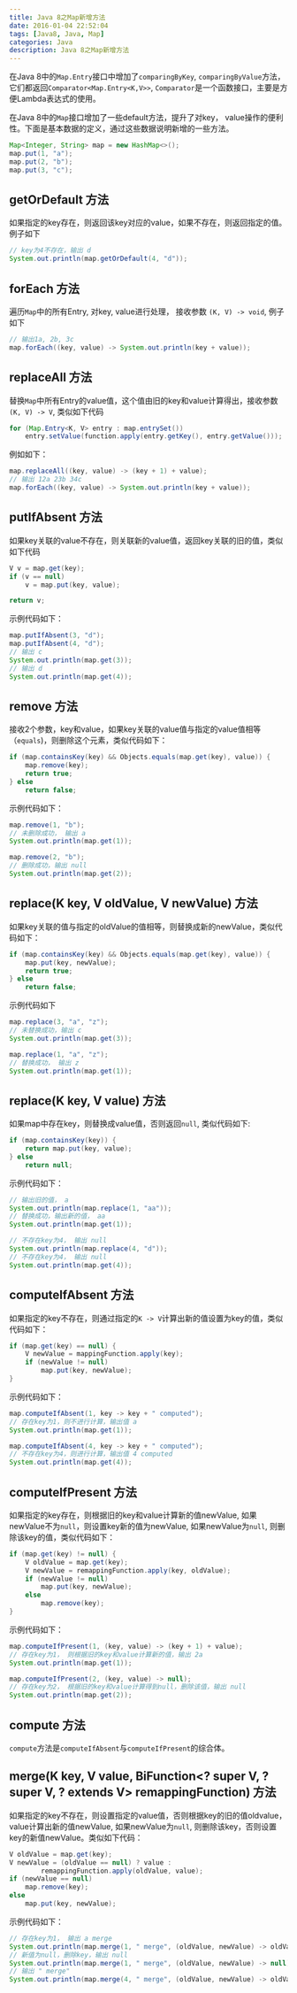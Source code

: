 ```yaml
---
title: Java 8之Map新增方法
date: 2016-01-04 22:52:04
tags: [Java8, Java, Map]
categories: Java
description: Java 8之Map新增方法
---
```


在Java 8中的`Map.Entry`接口中增加了`comparingByKey`, `comparingByValue`方法，它们都返回`Comparator<Map.Entry<K,V>>`, `Comparator`是一个函数接口，主要是方便Lambda表达式的使用。

在Java 8中的`Map`接口增加了一些default方法，提升了对key， value操作的便利性。下面是基本数据的定义，通过这些数据说明新增的一些方法。

```java
Map<Integer, String> map = new HashMap<>();
map.put(1, "a");
map.put(2, "b");
map.put(3, "c");
```

<!-- more -->

## getOrDefault 方法

如果指定的key存在，则返回该key对应的value，如果不存在，则返回指定的值。例子如下

```java
// key为4不存在，输出 d
System.out.println(map.getOrDefault(4, "d"));
```

## forEach 方法

遍历`Map`中的所有Entry, 对key, value进行处理， 接收参数 `(K, V) -> void`, 例子如下

```java
// 输出1a, 2b, 3c
map.forEach((key, value) -> System.out.println(key + value));
```

## replaceAll 方法

替换`Map`中所有Entry的value值，这个值由旧的key和value计算得出，接收参数 `(K, V) -> V`, 类似如下代码

```java
for (Map.Entry<K, V> entry : map.entrySet())
    entry.setValue(function.apply(entry.getKey(), entry.getValue()));
```

例如如下：

```java
map.replaceAll((key, value) -> (key + 1) + value);
// 输出 12a 23b 34c
map.forEach((key, value) -> System.out.println(key + value));
```

## putIfAbsent 方法

如果key关联的value不存在，则关联新的value值，返回key关联的旧的值，类似如下代码

```java
V v = map.get(key);
if (v == null)
    v = map.put(key, value);

return v;
```

示例代码如下：

```java
map.putIfAbsent(3, "d");
map.putIfAbsent(4, "d");
// 输出 c
System.out.println(map.get(3));
// 输出 d
System.out.println(map.get(4));
```

## remove 方法

接收2个参数，key和value，如果key关联的value值与指定的value值相等（`equals`)，则删除这个元素，类似代码如下：

```java
if (map.containsKey(key) && Objects.equals(map.get(key), value)) {
    map.remove(key);
    return true;
} else
    return false;
```

示例代码如下：

```java
map.remove(1, "b");
// 未删除成功， 输出 a
System.out.println(map.get(1));

map.remove(2, "b");
// 删除成功，输出 null
System.out.println(map.get(2));
```

## replace(K key, V oldValue, V newValue) 方法

如果key关联的值与指定的oldValue的值相等，则替换成新的newValue，类似代码如下：

```java
if (map.containsKey(key) && Objects.equals(map.get(key), value)) {
    map.put(key, newValue);
    return true;
} else
    return false;
```

示例代码如下

```java
map.replace(3, "a", "z");
// 未替换成功，输出 c
System.out.println(map.get(3));

map.replace(1, "a", "z");
// 替换成功， 输出 z
System.out.println(map.get(1));
```

## replace(K key, V value) 方法

如果map中存在key，则替换成value值，否则返回`null`, 类似代码如下:

```java
if (map.containsKey(key)) {
    return map.put(key, value);
} else
    return null;
```

示例代码如下：

```java
// 输出旧的值， a
System.out.println(map.replace(1, "aa"));
// 替换成功，输出新的值， aa
System.out.println(map.get(1));

// 不存在key为4， 输出 null
System.out.println(map.replace(4, "d"));
// 不存在key为4， 输出 null
System.out.println(map.get(4));
```

## computeIfAbsent 方法

如果指定的key不存在，则通过指定的`K -> V`计算出新的值设置为key的值，类似代码如下：

```java
if (map.get(key) == null) {
    V newValue = mappingFunction.apply(key);
    if (newValue != null)
        map.put(key, newValue);
}
```

示例代码如下：

```java
map.computeIfAbsent(1, key -> key + " computed");
// 存在key为1，则不进行计算，输出值 a
System.out.println(map.get(1));

map.computeIfAbsent(4, key -> key + " computed");
// 不存在key为4，则进行计算，输出值 4 computed
System.out.println(map.get(4));
```

## computeIfPresent 方法

如果指定的key存在，则根据旧的key和value计算新的值newValue, 如果newValue不为`null`，则设置key新的值为newValue, 如果newValue为`null`, 则删除该key的值，类似代码如下：

```java
if (map.get(key) != null) {
    V oldValue = map.get(key);
    V newValue = remappingFunction.apply(key, oldValue);
    if (newValue != null)
        map.put(key, newValue);
    else
        map.remove(key);
}
```


示例代码如下：

```java
map.computeIfPresent(1, (key, value) -> (key + 1) + value);
// 存在key为1， 则根据旧的key和value计算新的值，输出 2a
System.out.println(map.get(1));

map.computeIfPresent(2, (key, value) -> null);
// 存在key为2， 根据旧的key和value计算得到null，删除该值，输出 null
System.out.println(map.get(2));
```


## compute 方法

`compute`方法是`computeIfAbsent`与`computeIfPresent`的综合体。



## merge(K key, V value, BiFunction<? super V, ? super V, ? extends V> remappingFunction) 方法

如果指定的key不存在，则设置指定的value值，否则根据key的旧的值oldvalue，value计算出新的值newValue, 如果newValue为`null`, 则删除该key，否则设置key的新值newValue。类似如下代码：

```java
V oldValue = map.get(key);
V newValue = (oldValue == null) ? value :
        remappingFunction.apply(oldValue, value);
if (newValue == null)
    map.remove(key);
else
    map.put(key, newValue);
```

示例代码如下：

```java
// 存在key为1， 输出 a merge
System.out.println(map.merge(1, " merge", (oldValue, newValue) -> oldValue + newValue));
// 新值为null，删除key，输出 null
System.out.println(map.merge(1, " merge", (oldValue, newValue) -> null));
// 输出 " merge"
System.out.println(map.merge(4, " merge", (oldValue, newValue) -> oldValue + newValue));
```


